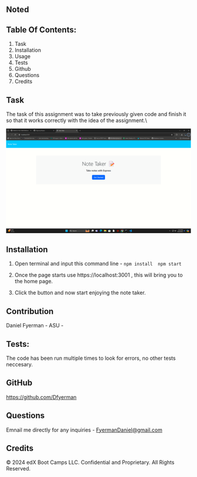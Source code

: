 ## Noted

## Table Of Contents:

1. Task
2. Installation
3. Usage
4. Tests
5. Github
6. Questions
7. Credits

## Task

The task of this assignment was to take previously given code and finish it so that it works correctly with the idea of the assignment.\

![screenshot](public\images\image.jpeg)

## Installation 

1. Open terminal and input this command line -
` npm install 
  npm start `

2. Once the page starts use https://localhost:3001 ,  this will bring you to the home page.
3. Click the button and now start enjoying the note taker.

## Contribution

Daniel Fyerman - 
ASU -

##  Tests: 

The code has been run multiple times to look for errors, no other tests neccesary.

## GitHub

https://github.com/Dfyerman

## Questions 

Emnail me directly for any inquiries - FyermanDaniel@gmail.com

## Credits

© 2024 edX Boot Camps LLC. Confidential and Proprietary. All Rights Reserved.